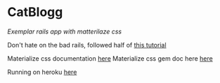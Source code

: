 # CatBlogg
*Exemplar rails app with matterilaze css* 


Don't hate on the bad rails, followed half of [this tutorial](http://guides.rubyonrails.org/getting_started.html)

Materialize css documentation [here](http://materializecss.com/)
Materialize css gem doc here [here](https://github.com/mkhairi/materialize-sass)

Running on heroku [here](http://catblogg.herokuapp.com/)
